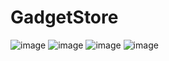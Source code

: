 # GadgetStore
![image](https://user-images.githubusercontent.com/79355299/210710778-9806cdf1-533f-4331-bfca-037758ff1fe0.png)
![image](https://user-images.githubusercontent.com/79355299/210711082-fab572ab-fd80-4d72-bfab-5ef1b12b7973.png)
![image](https://user-images.githubusercontent.com/79355299/210711122-4cde1b21-7014-4aa3-930a-380494b531de.png)
![image](https://user-images.githubusercontent.com/79355299/210711185-7c903f82-a7c2-43f3-af22-b6c3addc557c.png)
